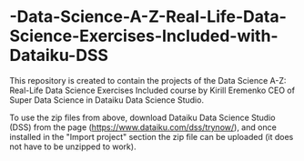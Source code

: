 # -Data-Science-A-Z-Real-Life-Data-Science-Exercises-Included-with-Dataiku-DSS
This repository is created to contain the projects of the  Data Science A-Z:  Real-Life Data Science Exercises Included course by Kirill Eremenko CEO of Super Data Science in Dataiku Data Science Studio.

To use the zip files from above, download Dataiku Data Science Studio (DSS) from the page (https://www.dataiku.com/dss/trynow/), and once installed in the "Import project" section the zip file can be uploaded (it does not have to be unzipped to work).
